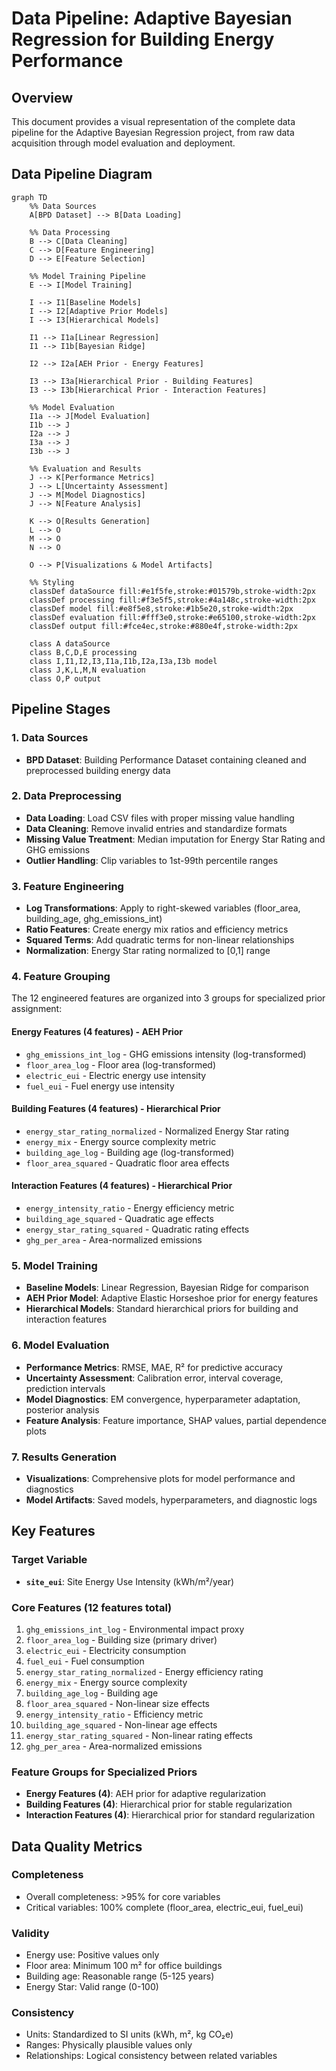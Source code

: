 # Data Pipeline: Adaptive Bayesian Regression for Building Energy Performance

## Overview
This document provides a visual representation of the complete data pipeline for the Adaptive Bayesian Regression project, from raw data acquisition through model evaluation and deployment.

## Data Pipeline Diagram

```mermaid
graph TD
    %% Data Sources
    A[BPD Dataset] --> B[Data Loading]
    
    %% Data Processing
    B --> C[Data Cleaning]
    C --> D[Feature Engineering]
    D --> E[Feature Selection]
    
    %% Model Training Pipeline
    E --> I[Model Training]
    
    I --> I1[Baseline Models]
    I --> I2[Adaptive Prior Models]
    I --> I3[Hierarchical Models]
    
    I1 --> I1a[Linear Regression]
    I1 --> I1b[Bayesian Ridge]
    
    I2 --> I2a[AEH Prior - Energy Features]
    
    I3 --> I3a[Hierarchical Prior - Building Features]
    I3 --> I3b[Hierarchical Prior - Interaction Features]
    
    %% Model Evaluation
    I1a --> J[Model Evaluation]
    I1b --> J
    I2a --> J
    I3a --> J
    I3b --> J
    
    %% Evaluation and Results
    J --> K[Performance Metrics]
    J --> L[Uncertainty Assessment]
    J --> M[Model Diagnostics]
    J --> N[Feature Analysis]
    
    K --> O[Results Generation]
    L --> O
    M --> O
    N --> O
    
    O --> P[Visualizations & Model Artifacts]
    
    %% Styling
    classDef dataSource fill:#e1f5fe,stroke:#01579b,stroke-width:2px
    classDef processing fill:#f3e5f5,stroke:#4a148c,stroke-width:2px
    classDef model fill:#e8f5e8,stroke:#1b5e20,stroke-width:2px
    classDef evaluation fill:#fff3e0,stroke:#e65100,stroke-width:2px
    classDef output fill:#fce4ec,stroke:#880e4f,stroke-width:2px
    
    class A dataSource
    class B,C,D,E processing
    class I,I1,I2,I3,I1a,I1b,I2a,I3a,I3b model
    class J,K,L,M,N evaluation
    class O,P output
```

## Pipeline Stages

### 1. Data Sources
- **BPD Dataset**: Building Performance Dataset containing cleaned and preprocessed building energy data

### 2. Data Preprocessing
- **Data Loading**: Load CSV files with proper missing value handling
- **Data Cleaning**: Remove invalid entries and standardize formats
- **Missing Value Treatment**: Median imputation for Energy Star Rating and GHG emissions
- **Outlier Handling**: Clip variables to 1st-99th percentile ranges

### 3. Feature Engineering
- **Log Transformations**: Apply to right-skewed variables (floor_area, building_age, ghg_emissions_int)
- **Ratio Features**: Create energy mix ratios and efficiency metrics
- **Squared Terms**: Add quadratic terms for non-linear relationships
- **Normalization**: Energy Star rating normalized to [0,1] range

### 4. Feature Grouping
The 12 engineered features are organized into 3 groups for specialized prior assignment:

#### Energy Features (4 features) - AEH Prior
- `ghg_emissions_int_log` - GHG emissions intensity (log-transformed)
- `floor_area_log` - Floor area (log-transformed)
- `electric_eui` - Electric energy use intensity
- `fuel_eui` - Fuel energy use intensity

#### Building Features (4 features) - Hierarchical Prior
- `energy_star_rating_normalized` - Normalized Energy Star rating
- `energy_mix` - Energy source complexity metric
- `building_age_log` - Building age (log-transformed)
- `floor_area_squared` - Quadratic floor area effects

#### Interaction Features (4 features) - Hierarchical Prior
- `energy_intensity_ratio` - Energy efficiency metric
- `building_age_squared` - Quadratic age effects
- `energy_star_rating_squared` - Quadratic rating effects
- `ghg_per_area` - Area-normalized emissions

### 5. Model Training
- **Baseline Models**: Linear Regression, Bayesian Ridge for comparison
- **AEH Prior Model**: Adaptive Elastic Horseshoe prior for energy features
- **Hierarchical Models**: Standard hierarchical priors for building and interaction features

### 6. Model Evaluation
- **Performance Metrics**: RMSE, MAE, R² for predictive accuracy
- **Uncertainty Assessment**: Calibration error, interval coverage, prediction intervals
- **Model Diagnostics**: EM convergence, hyperparameter adaptation, posterior analysis
- **Feature Analysis**: Feature importance, SHAP values, partial dependence plots

### 7. Results Generation
- **Visualizations**: Comprehensive plots for model performance and diagnostics
- **Model Artifacts**: Saved models, hyperparameters, and diagnostic logs

## Key Features

### Target Variable
- **`site_eui`**: Site Energy Use Intensity (kWh/m²/year)

### Core Features (12 features total)
1. `ghg_emissions_int_log` - Environmental impact proxy
2. `floor_area_log` - Building size (primary driver)
3. `electric_eui` - Electricity consumption
4. `fuel_eui` - Fuel consumption
5. `energy_star_rating_normalized` - Energy efficiency rating
6. `energy_mix` - Energy source complexity
7. `building_age_log` - Building age
8. `floor_area_squared` - Non-linear size effects
9. `energy_intensity_ratio` - Efficiency metric
10. `building_age_squared` - Non-linear age effects
11. `energy_star_rating_squared` - Non-linear rating effects
12. `ghg_per_area` - Area-normalized emissions

### Feature Groups for Specialized Priors
- **Energy Features (4)**: AEH prior for adaptive regularization
- **Building Features (4)**: Hierarchical prior for stable regularization
- **Interaction Features (4)**: Hierarchical prior for standard regularization

## Data Quality Metrics

### Completeness
- Overall completeness: >95% for core variables
- Critical variables: 100% complete (floor_area, electric_eui, fuel_eui)

### Validity
- Energy use: Positive values only
- Floor area: Minimum 100 m² for office buildings
- Building age: Reasonable range (5-125 years)
- Energy Star: Valid range (0-100)

### Consistency
- Units: Standardized to SI units (kWh, m², kg CO₂e)
- Ranges: Physically plausible values only
- Relationships: Logical consistency between related variables